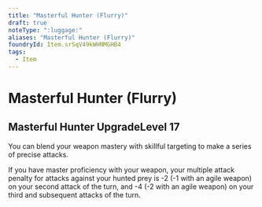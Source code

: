 ```yaml
---
title: "Masterful Hunter (Flurry)"
draft: true
noteType: ":luggage:"
aliases: "Masterful Hunter (Flurry)"
foundryId: Item.srSqV49kWHNMGHB4
tags:
  - Item
---
```


# Masterful Hunter (Flurry)

## Masterful Hunter UpgradeLevel 17

You can blend your weapon mastery with skillful targeting to make a series of precise attacks.

If you have master proficiency with your weapon, your multiple attack penalty for attacks against your hunted prey is -2 (-1 with an agile weapon) on your second attack of the turn, and -4 (-2 with an agile weapon) on your third and subsequent attacks of the turn.
